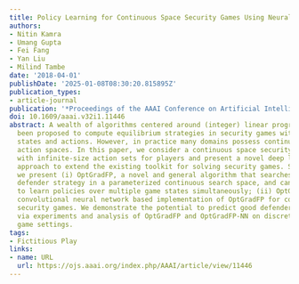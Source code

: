 ```yaml
---
title: Policy Learning for Continuous Space Security Games Using Neural Networks
authors:
- Nitin Kamra
- Umang Gupta
- Fei Fang
- Yan Liu
- Milind Tambe
date: '2018-04-01'
publishDate: '2025-01-08T08:30:20.815895Z'
publication_types:
- article-journal
publication: '*Proceedings of the AAAI Conference on Artificial Intelligence*'
doi: 10.1609/aaai.v32i1.11446
abstract: A wealth of algorithms centered around (integer) linear programming have
  been proposed to compute equilibrium strategies in security games with discrete
  states and actions. However, in practice many domains possess continuous state and
  action spaces. In this paper, we consider a continuous space security game model
  with infinite-size action sets for players and present a novel deep learning based
  approach to extend the existing toolkit for solving security games. Specifically,
  we present (i) OptGradFP, a novel and general algorithm that searches for the optimal
  defender strategy in a parameterized continuous search space, and can also be used
  to learn policies over multiple game states simultaneously; (ii) OptGradFP-NN, a
  convolutional neural network based implementation of OptGradFP for continuous space
  security games. We demonstrate the potential to predict good defender strategies
  via experiments and analysis of OptGradFP and OptGradFP-NN on discrete and continuous
  game settings.
tags:
- Fictitious Play
links:
- name: URL
  url: https://ojs.aaai.org/index.php/AAAI/article/view/11446
---
```

